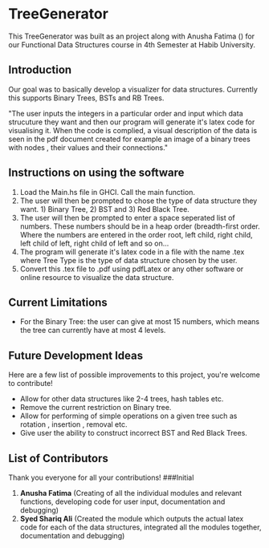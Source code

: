 # TreeGenerator

This TreeGenerator was built as an project along with Anusha Fatima () for our Functional Data Structures course in 4th Semester at Habib University.

## Introduction
Our goal was to basically develop a visualizer for data structures. Currently this supports Binary Trees, BSTs and RB Trees. 

"The user inputs the integers in a particular order and input which data strucuture they want and then our program will generate it's latex code for visualising it. When the code is complied, a visual description of the data is seen in the pdf document created for example an image of a binary trees with nodes , their values and their connections."


## Instructions on using the software

1. Load the Main.hs file in GHCI. Call the main function.
2. The user will then be prompted to chose the type of data structure they want. 1) Binary Tree, 2) BST and 3) Red Black Tree.
3. The user will then be prompted to enter a space seperated list of numbers. These numbers should be in a heap order (breadth-first order. Where the numbers are entered in the order root, left child, right child, left child of left, right child of left and so on...
4. The program will generate it's latex code in a file with the name <Tree Type>.tex where Tree Type is the type of data structure chosen by the user.
5. Convert this .tex file to .pdf using pdfLatex or any other software or online resource to visualize the data structure.


## Current Limitations
- For the Binary Tree: the user can give at most 15 numbers, which means the tree can currently have at most 4 levels.

## Future Development Ideas
Here are a few list of possible improvements to this project, you're welcome to contribute!
- Allow for other data structures like 2-4 trees, hash tables etc.
- Remove the current restriction on Binary tree.
- Allow for performing of simple operations on a given tree such as rotation , insertion , removal etc.
- Give user the ability to construct incorrect BST and Red Black Trees.

## List of Contributors
Thank you everyone for all your contributions!
###Initial
1. **Anusha Fatima** (Creating of all the individual modules and relevant functions, developing code for user input, documentation and debugging)
2. **Syed Shariq Ali** (Created the module which outputs the actual latex code for each of the data structures, integrated all the modules together, documentation and debugging)
